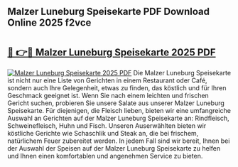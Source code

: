 ## Malzer Luneburg Speisekarte PDF Download Online 2025 f2vce

# <h2><a href="http://gcb56m0.nevu.top/?p=Malzer+Luneburg+Speisekarte">🔗 👉🔴 Malzer Luneburg Speisekarte 2025 PDF</a></h2>

[![Malzer Luneburg Speisekarte 2025 PDF](https://i.imgur.com/dBaPXMq.png)](http://gcb56m0.nevu.top/?p=Malzer+Luneburg+Speisekarte)
Die Malzer Luneburg Speisekarte ist nicht nur eine Liste von Gerichten in einem Restaurant oder Café, sondern auch Ihre Gelegenheit, etwas zu finden, das köstlich und für Ihren Geschmack geeignet ist. Wenn Sie nach einem leichten und frischen Gericht suchen, probieren Sie unsere Salate aus unserer Malzer Luneburg Speisekarte. Für diejenigen, die Fleisch lieben, bieten wir eine umfangreiche Auswahl an Gerichten auf der Malzer Luneburg Speisekarte an: Rindfleisch, Schweinefleisch, Huhn und Fisch. Unseren Auserwählten bieten wir köstliche Gerichte wie Schaschlik und Steak an, die bei frischem, natürlichem Feuer zubereitet werden. In jedem Fall sind wir bereit, Ihnen bei der Auswahl der Speisen auf der Malzer Luneburg Speisekarte zu helfen und Ihnen einen komfortablen und angenehmen Service zu bieten.
